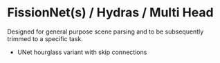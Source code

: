 # FissionNet(s) / Hydras / Multi Head

Designed for general purpose scene parsing and to be subsequently trimmed to a specific task.

- UNet hourglass variant with skip connections

